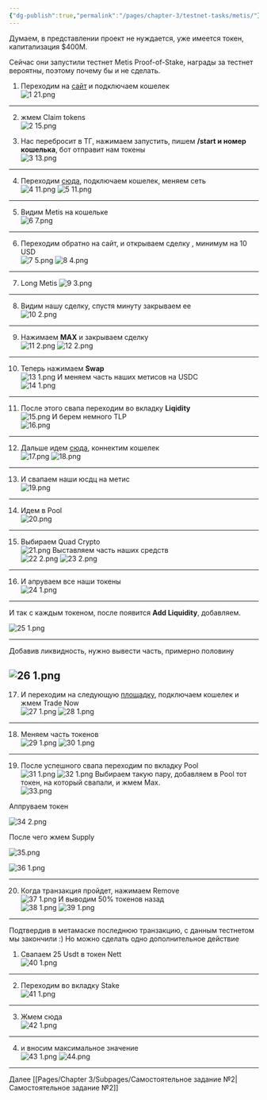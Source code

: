 ```yaml
---
{"dg-publish":true,"permalink":"/pages/chapter-3/testnet-tasks/metis/"}
---
```



Думаем, в представлении проект не нуждается, уже имеется токен, капитализация $400M.

Сейчас они запустили тестнет Metis Proof-of-Stake, награды за тестнет вероятны, поэтому почему бы и не сделать.

1. Переходим на [сайт](https://decentralize.metis.io/) и подключаем кошелек  
    ![1 21.png](/img/user/Images/1%2021.png)

---

2. жмем Claim tokens  
    ![2 15.png](/img/user/Images/2%2015.png)

3. Нас перебросит в ТГ, нажимаем запустить, пишем **/start и номер кошелька**, бот отправит нам токены  
    ![3 13.png](/img/user/Images/3%2013.png)

---

4. Переходим [сюда](https://testnet.tethys.finance/trade), подключаем кошелек, меняем сеть  
    ![4 11.png](/img/user/Images/4%2011.png)
    ![5 11.png](/img/user/Images/5%2011.png)

---

5. Видим Metis на кошельке  
    ![6 7.png](/img/user/Images/6%207.png)

---

6. Переходим обратно на сайт, и открываем сделку , минимум на 10 USD  
    ![7 5.png](/img/user/Images/7%205.png)
    ![8 4.png](/img/user/Images/8%204.png)

---

7. Long Metis
    ![9 3.png](/img/user/Images/9%203.png)

---

8. Видим нашу сделку, спустя минуту закрываем ее  
    ![10 2.png](/img/user/Images/10%202.png)

---

9. Нажимаем **MAX** и закрываем сделку  
    ![11 2.png](/img/user/Images/11%202.png)
    ![12 2.png](/img/user/Images/12%202.png)

---

10. Теперь нажимаем **Swap**  
    ![13 1.png](/img/user/Images/13%201.png)
    И меняем часть наших метисов на USDC  
    ![14 1.png](/img/user/Images/14%201.png)

---

11. После этого свапа переходим во вкладку **Liqidity**  
    ![15.png](/img/user/Images/15.png)
    И берем немного TLP  
    ![16.png](/img/user/Images/16.png)

---

12. Дальше идем [сюда](https://www.hummus.exchange/), коннектим кошелек  
    ![17.png](/img/user/Images/17.png)
    ![18.png](/img/user/Images/18.png)

---

13. И свапаем наши юсдц на метис  
    ![19.png](/img/user/Images/19.png)

---

14. Идем в Pool  
    ![20.png](/img/user/Images/20.png)

---

15. Выбираем Quad Crypto  
    ![21.png](/img/user/Images/21.png)
    Выставляем часть наших средств  
    ![22 2.png](/img/user/Images/22%202.png)
    ![23 2.png](/img/user/Images/23%202.png)

---

16. И апруваем все наши токены  
    ![24 1.png](/img/user/Images/24%201.png)

---

И так с каждым токеном, после появится **Add Liquidity**, добавляем.  

![25 1.png](/img/user/Images/25%201.png)

---

Добавив ликвидность, нужно вывести часть, примерно половину

![26 1.png](/img/user/Images/26%201.png)
---

17. И переходим на следующую [площадку](https://netswap.io/#/home), подключаем кошелек и жмем Trade Now  
    ![27 1.png](/img/user/Images/27%201.png)
    ![28 1.png](/img/user/Images/28%201.png)

---

18. Меняем часть токенов  
    ![29 1.png](/img/user/Images/29%201.png)
    ![30 1.png](/img/user/Images/30%201.png)

---

19. После успешного свапа переходим по вкладку Pool  
    ![31 1.png](/img/user/Images/31%201.png)
    ![32 1.png](/img/user/Images/32%201.png)
    Выбираем такую пару, добавляем в Pool тот токен, на который свапали, и жмем Max.  
    ![33.png](/img/user/Images/33.png)

Аппруваем токен  

![34 2.png](/img/user/Images/34%202.png)

После чего жмем Supply 

![35.png](/img/user/Images/35.png)

![36 1.png](/img/user/Images/36%201.png)

---

20. Когда транзакция пройдет, нажимаем Remove  
	![37 1.png](/img/user/Images/37%201.png)
    И выводим 50% токенов назад  
    ![38 1.png](/img/user/Images/38%201.png)
    ![39 1.png](/img/user/Images/39%201.png)

---

Подтвердив в метамаске последнюю транзакцию, с данным тестнетом мы закончили :) Но можно сделать одно дополнительное действие

1. Свапаем 25 Usdt в токен Nett  
    ![40 1.png](/img/user/Images/40%201.png)

---

2. Переходим во вкладку Stake  
    ![41 1.png](/img/user/Images/41%201.png)

---

3. Жмем сюда  
    ![42 1.png](/img/user/Images/42%201.png)

---

4. и вносим максимальное значение  
    ![43 1.png](/img/user/Images/43%201.png)
    ![44.png](/img/user/Images/44.png)


---

Далее [[Pages/Chapter 3/Subpages/Самостоятельное задание №2\|Самостоятельное задание №2]]
